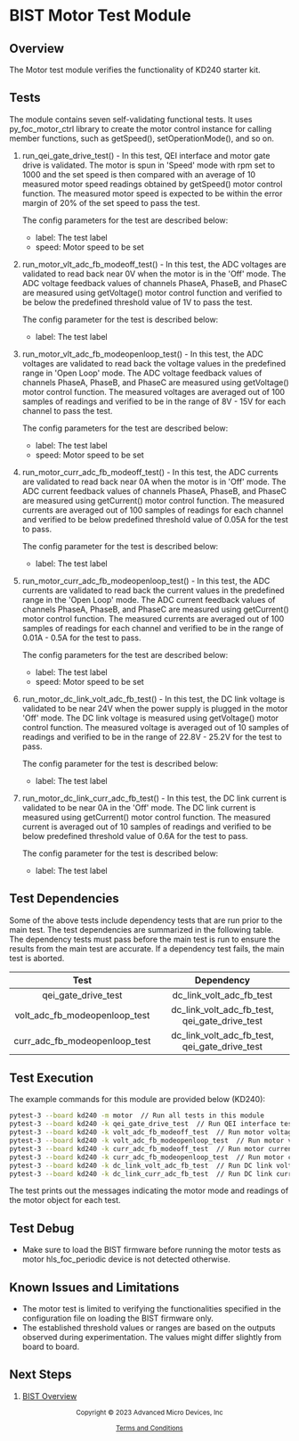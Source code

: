 ﻿# BIST Motor Test Module

## Overview

The Motor test module verifies the functionality of KD240 starter kit.

## Tests

The module contains seven self-validating functional tests. It uses py_foc_motor_ctrl
library to create the motor control instance for calling member functions, such as getSpeed(),
setOperationMode(), and so on.

1. run_qei_gate_drive_test() - In this test, QEI interface and motor gate drive is
   validated. The motor is spun in 'Speed' mode with rpm set to 1000 and the set speed is
   then compared with an average of 10 measured motor speed readings obtained by getSpeed()
   motor control function. The measured motor speed is expected to be within the error
   margin of 20% of the set speed to pass the test.

   The config parameters for the test are described below:

    * label: The test label
    * speed: Motor speed to be set

2. run_motor_vlt_adc_fb_modeoff_test() - In this test, the ADC voltages are validated to
   read back near 0V when the motor is in the 'Off' mode. The ADC voltage feedback values of
   channels PhaseA, PhaseB, and PhaseC are measured using getVoltage() motor control function
   and verified to be below the predefined threshold value of 1V to pass the test.

   The config parameter for the test is described below:

    * label: The test label

3. run_motor_vlt_adc_fb_modeopenloop_test() - In this test, the ADC voltages are validated to
   read back the voltage values in the predefined range in 'Open Loop' mode.
   The ADC voltage feedback values of channels PhaseA, PhaseB, and PhaseC are measured using
   getVoltage() motor control function. The measured voltages are averaged out of 100 samples
   of readings and verified to be in the range of 8V - 15V for each channel to pass the test.

   The config parameters for the test are described below:

    * label: The test label
    * speed: Motor speed to be set

4. run_motor_curr_adc_fb_modeoff_test() - In this test, the ADC currents are validated to
   read back near 0A when the motor is in 'Off' mode. The ADC current feedback values of
   channels PhaseA, PhaseB, and PhaseC are measured using getCurrent() motor control function.
   The measured currents are averaged out of 100 samples of readings for each channel and
   verified to be below predefined threshold value of 0.05A for the test to pass.

   The config parameter for the test is described below:

    * label: The test label

5. run_motor_curr_adc_fb_modeopenloop_test() - In this test, the ADC currents are validated to
   read back the current values in the predefined range in the 'Open Loop' mode.
   The ADC current feedback values of channels PhaseA, PhaseB, and PhaseC are measured using
   getCurrent() motor control function. The measured currents are averaged out of 100 samples
   of readings for each channel and verified to be in the range of 0.01A - 0.5A for the test
   to pass.

   The config parameters for the test are described below:

    * label: The test label
    * speed: Motor speed to be set

6. run_motor_dc_link_volt_adc_fb_test() - In this test, the DC link voltage is validated to be
   near 24V when the power supply is plugged in the motor 'Off' mode. The DC link voltage is measured
   using getVoltage() motor control function. The measured voltage is averaged out of 10 samples
   of readings and verified to be in the range of 22.8V - 25.2V for the test to pass.

   The config parameter for the test is described below:

    * label: The test label

7. run_motor_dc_link_curr_adc_fb_test() - In this test, the DC link current is validated to be
   near 0A in the 'Off' mode. The DC link current is measured using getCurrent() motor control
   function. The measured current is averaged out of 10 samples of readings and verified to be
   below predefined threshold value of 0.6A for the test to pass.

   The config parameter for the test is described below:

    * label: The test label

## Test Dependencies

Some of the above tests include dependency tests that are run prior to the main test.
The test dependencies are summarized in the following table. The dependency tests must
pass before the main test is run to ensure the results from the main test are accurate.
If a dependency test fails, the main test is aborted.

| Test                          | Dependency                                   |
| :---------------------------: | :------------------------------------------: |
| qei_gate_drive_test           |dc_link_volt_adc_fb_test                      |
| volt_adc_fb_modeopenloop_test |dc_link_volt_adc_fb_test, qei_gate_drive_test |
| curr_adc_fb_modeopenloop_test |dc_link_volt_adc_fb_test, qei_gate_drive_test |

## Test Execution

The example commands for this module are provided below (KD240):

```bash
pytest-3 --board kd240 -m motor  // Run all tests in this module
pytest-3 --board kd240 -k qei_gate_drive_test  // Run QEI interface test in 'Speed' mode
pytest-3 --board kd240 -k volt_adc_fb_modeoff_test  // Run motor voltage ADC feedback test in 'Off' mode
pytest-3 --board kd240 -k volt_adc_fb_modeopenloop_test  // Run motor voltage ADC feedback test in 'Open Loop' mode
pytest-3 --board kd240 -k curr_adc_fb_modeoff_test  // Run motor current ADC feedback test in 'Off' mode
pytest-3 --board kd240 -k curr_adc_fb_modeopenloop_test  // Run motor current ADC feedback test in 'Open Loop' mode
pytest-3 --board kd240 -k dc_link_volt_adc_fb_test  // Run DC link voltage ADC feedback test in 'Off' mode
pytest-3 --board kd240 -k dc_link_curr_adc_fb_test  // Run DC link current ADC feedback test in 'Off' mode
```

The test prints out the messages indicating the motor mode and readings of the motor object for each test.

## Test Debug

* Make sure to load the BIST firmware before running the motor tests as motor hls_foc_periodic device
  is not detected otherwise.

## Known Issues and Limitations

* The motor test is limited to verifying the functionalities specified in the configuration file on loading
  the BIST firmware only.
* The established threshold values or ranges are based on the outputs observed during experimentation.
  The values might differ slightly from board to board.

## Next Steps

1. [BIST Overview](../overview)


<p class="sphinxhide" align="center"><sub>Copyright © 2023 Advanced Micro Devices, Inc</sub></p>

<p class="sphinxhide" align="center"><sup><a href="https://www.amd.com/en/corporate/copyright">Terms and Conditions</a></sup></p>
